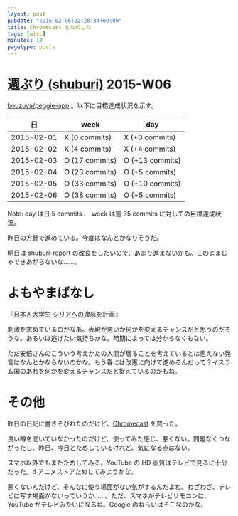 ```yaml
---
layout: post
pubdate: "2015-02-06T22:28:34+09:00"
title: Chromecast をためした
tags: [misc]
minutes: 18
pagetype: posts
---
```

# [週ぶり (shuburi)][shuburi] 2015-W06

[bouzuya/peggie-app][] 。以下に目標達成状況を示す。

日         | week           | day
-----------|----------------|-----------------
2015-02-01 | X (0 commits)  | X (+0 commits)
2015-02-02 | X (4 commits)  | X (+4 commits)
2015-02-03 | O (17 commits) | O (+13 commits)
2015-02-04 | O (23 commits) | O (+5 commits)
2015-02-05 | O (33 commits) | O (+10 commits)
2015-02-06 | O (38 commits) | O (+5 commits)

Note: day は日 5 commits 、 week は週 35 commits に対しての目標達成状況。

昨日の方針で進めている。今度はなんとかなりそうだ。

明日は shuburi-report の改良をしたいので、あまり進まないかも。このままじゃできあがらないな……。

# よもやまばなし

『[日本人大学生 シリアへの渡航を計画](http://b.hatena.ne.jp/entry/241001123/comment/bouzuya)』

刺激を求めているのかなあ。表現が悪いか何かを変えるチャンスだと思うのだろうな。あるいは逃げたい気持ちかな。時期によっては分からなくもない。

ただ安倍さんのこういう考えかたの人間が居ることを考えているとは思えない発言はなんとかならないのかな。もう春には改憲に向けて進めるんだって？イスラム国のあれを何かを変えるチャンスだと捉えているのかもね。

# その他

昨日の日記に書きそびれたのだけど、[Chromecast](https://www.google.co.jp/chrome/devices/chromecast/) を買った。

良い噂を聞いていなかったのだけど、使ってみた感じ、悪くない。問題なくつながったし、昨日、今日とためしているけれど、気になる点はない。

スマホ以外でもまたためしてみる。YouTube の HD 画質はテレビで見るに十分だった。d アニメストアためしてみようかな。

悪くないんだけど、そんなに使う場面がない気がするんだよね。わざわざ、テレビに写す場面がないっていうか……。ただ、スマホがテレビリモコンに、YouTube がテレビみたいになるね。Google のねらいはそこなのかな。

[bouzuya/peggie-app]: https://github.com/bouzuya/peggie-app
[shuburi]: http://shuburi.org
